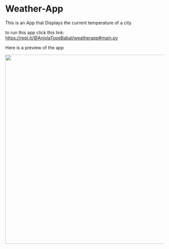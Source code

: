 # Weather-App
This is an App that Displays the current temperature of a city

to run this app click this link: https://repl.it/@AnjolaTopeBabal/weatherapp#main.py

Here is a preview of the app 

<img src= "https://i.imgur.com/c6albE4.gif" width="1000" height="600" />  

